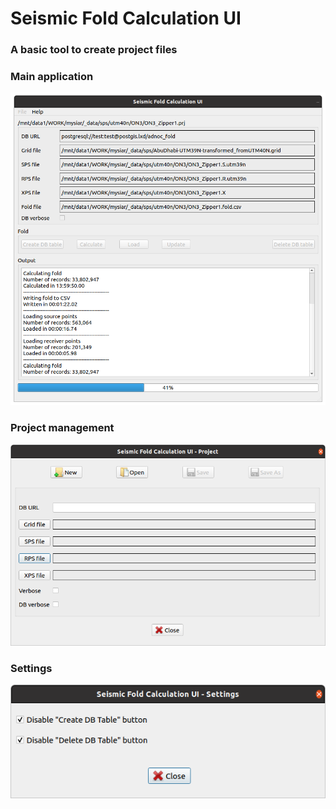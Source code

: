 # Seismic Fold Calculation UI

### A basic tool to create project files

### Main application
![main windows](doc/app-1.0.0.png)

### Project management
![project](doc/app-1.0.0-project.png)

### Settings
![settings](doc/app-1.0.0-settings.png)
